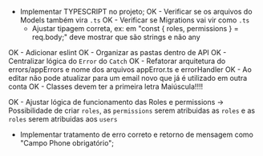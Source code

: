 * Implementar TYPESCRIPT no projeto;
  OK - Verificar se os arquivos do Models também vira `.ts`
  OK - Verificar se Migrations vai vir como `.ts`
  - Ajustar tipagem correta, ex: em "const { roles, permissions } = req.body;" deve mostrar que são strings e não any

OK - Adicionar eslint
OK - Organizar as pastas dentro de API
OK - Centralizar lógica do `Error` do `Catch`
OK - Refatorar arquitetura do errors/appErrors e nome dos arquivos appError.ts e errorHandler
OK - Ao editar não pode atualizar para um email novo que já é utilizado em outra conta
OK - Classes devem ter a primeira letra Maiúscula!!!!

OK - Ajustar lógica de funcionamento das Roles e permissions
  -> Possibilidade de criar `roles`, as `permissions` serem atribuidas as `roles` e as `roles` serem atribuidas aos `users`
  
* Implementar tratamento de erro correto e retorno de mensagem como "Campo Phone obrigatório";